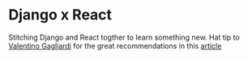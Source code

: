 #  Django x React 

Stitching Django and React togther to learn something new. Hat tip to [Valentino Gagliardi](https://twitter.com/gagliardi_vale) for the great recommendations in this [article](https://www.valentinog.com/blog/drf/)
